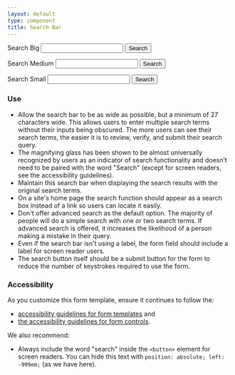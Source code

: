 ```yaml
---
layout: default
type: component
title: Search Bar
---
```


<div class="preview preview-search-bar">

  <div class="usa-grid">
    <div class="usa-width-one-half">
      <form class="usa-search usa-search-big">
        <label for="search-field-big">Search Big</label>
        <input type="search" id="search-field-big">
        <button type="submit">
          <span class="usa-search-submit-text">Search</span>
        </button>
      </form>
    </div>
  </div>

  <div class="usa-grid">
    <div class="usa-width-one-fourth">
      <form class="usa-search">
        <label for="search-field">Search Medium</label>
        <input type="search" id="search-field">
        <button type="submit">
          <span class="usa-search-submit-text">Search</span>
        </button>
      </form>
    </div>
  </div>

  <div class="usa-grid">
    <div class="usa-width-one-fourth">
      <form class="usa-search usa-search-small">
        <label for="search-field-small">Search Small</label>
        <input type="search" id="search-field-small">
        <button type="submit">
          <span class="usa-sr-only">Search</span>
        </button>
      </form>
    </div>
  </div>

</div>

<div class="usa-grid">
  <div class="usa-width-one-half">
    <h3 class="usa-heading">Use</h3>
    <ul>
      <li>Allow the search bar to be as wide as possible, but a minimum of 27 characters wide. This allows users to enter multiple search terms without their inputs being obscured. The more users can see their search terms, the easier it is to review, verify, and submit their search query.</li>
      <li>The magnifying glass has been shown to be almost universally recognized by users as an indicator of search functionality and doesn’t need to be paired with the word "Search" (except for screen readers, see the accessibility guidelines).</li>
      <li>Maintain this search bar when displaying the search results with the original search terms.</li>
      <li>On a site's home page the search function should appear as a search box instead of a link so users can locate it easily.</li>
      <li>Don't offer advanced search as the default option. The majority of people will do a simple search with one or two search terms. If advanced search is offered, it increases the likelihood of a person making a mistake in their query.</li>
      <li>Even if the search bar isn't using a label, the form field should include a label for screen reader users.</li>
      <li>The search button itself should be a submit button for the form to reduce the number of keystrokes required to use the form.</li>
    </ul>
  </div>
  <div class="usa-width-one-half">
    <h3 class="usa-heading">Accessibility</h3>
    <p>As you customize this form template, ensure it continues to follow the:</p>
    <ul>
      <li><a href="{{ site.baseurl }}/components/#forms-blocks">accessibility guidelines for form templates</a> and</li>
      <li><a href="{{ site.baseurl }}/elements/#inputs">the accessibility guidelines for form controls</a>.</li>
    </ul>
    <p>We also recommend:</p>
    <ul>
      <li>Always include the word "search" inside the <code>&lt;button&gt;</code> element for screen readers. You can hide this text with <code>position: absolute; left: -999em;</code> (as we have here).
    </ul>
  </div>
</div>
